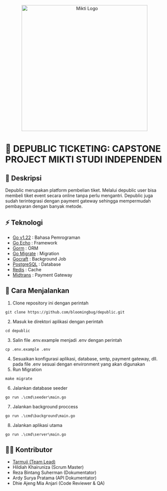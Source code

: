 <p align="center"><a href="https://mikti.id" target="_blank"><img src="https://mikti.id/assets/images/resources/logo-1.png" width="400" alt="Mikti Logo"></a></p>

# 🎫 DEPUBLIC TICKETING: CAPSTONE PROJECT MIKTI STUDI INDEPENDEN

## 🌻 Deskripsi
Depublic merupakan platform pembelian tiket. Melalui depublic user bisa membeli tiket event secara online tanpa perlu mengantri.
Depublic juga sudah terintegrasi dengan payment gateway sehingga mempermudah pembayaran dengan banyak metode.

## ⚡ Teknologi

- [Go v1.22](https://go.dev/) : Bahasa Pemrograman
- [Go Echo](https://echo.labstack.com/) : Framework
- [Gorm](https://gorm.io/docs/query.html) : ORM
- [Go Migrate](https://github.com/golang-migrate/migrate) : Migration
- [Gocraft](https://github.com/gocraft/work) : Background Job
- [PostgreSQL](https://www.postgresql.org/) : Database
- [Redis](https://redis.io/) : Cache
- [Midtrans](https://midtrans.com/) : Payment Gateway

## 🚩 Cara Menjalankan
1. Clone repository ini dengan perintah

```git
git clone https://github.com/bloomingbug/depublic.git
```
2. Masuk ke direktori aplikasi dengan perintah

```
cd depublic
```
3. Salin file .env.example menjadi .env dengan perintah

```
cp .env.example .env
```
4. Sesuaikan konfigurasi aplikasi, database, smtp, payment gateway, dll.  pada file .env sesuai dengan environment yang akan digunakan
5. Run Migration

```
make migrate
```

6. Jalankan database seeder

```
go run .\cmd\seeder\main.go
```
7. Jalankan background proccess

```
go run .\cmd\background\main.go
```
8. Jalankan aplikasi utama

```
go run .\cmd\server\main.go
```

## 👨‍💻 Kontributor

- [Tarmuji (Team Lead)](https://www.linkedin.com/in/tarmuji-tarmuji/)
- Hildiah Khairuniza (Scrum Master)
- Reza Bintang Suherman (Dokumentator)
- Ardy Surya Pratama (API Dokumentator)
- Dhie Ajeng Mia Anjari (Code Reviewer & QA)
